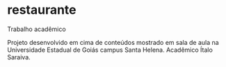 # restaurante
Trabalho acadêmico


Projeto desenvolvido em cima de conteúdos mostrado em sala de aula na Universidade Estadual de Goiás campus Santa Helena. Acadêmico Ítalo Saraiva.
